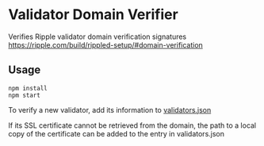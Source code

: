 # Validator Domain Verifier

Verifies Ripple validator domain verification signatures
https://ripple.com/build/rippled-setup/#domain-verification

## Usage

````
npm install
npm start
````

To verify a new validator, add its information to
[validators.json](validators.json)

If its SSL certificate cannot be retrieved from the domain, the path to a local
copy of the certificate can be added to the entry in validators.json
